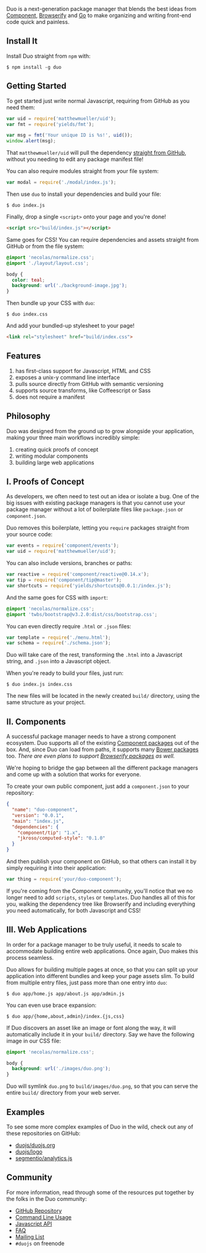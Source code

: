 
Duo is a next-generation package manager that blends the best ideas from [Component](https://github.com/component/component), [Browserify](https://github.com/substack/node-browserify) and [Go](http://golang.org/) to make organizing and writing front-end code quick and painless.


## Install It

Install Duo straight from `npm` with:

```
$ npm install -g duo
```

## Getting Started

To get started just write normal Javascript, requiring from GitHub as you need them:

```js
var uid = require('matthewmueller/uid');
var fmt = require('yields/fmt');

var msg = fmt('Your unique ID is %s!', uid());
window.alert(msg);
```

That `matthewmueller/uid` will pull the dependency [straight from GitHub](https://github.com/matthewmueller/uid), without you needing to edit any package manifest file!

You can also require modules straight from your file system:

```js
var modal = require('./modal/index.js');
```

Then use `duo` to install your dependencies and build your file:

```
$ duo index.js
```

Finally, drop a single `<script>` onto your page and you're done!

```html
<script src="build/index.js"></script>
```

Same goes for CSS! You can require dependencies and assets straight from GitHub or from the file system:

```css
@import 'necolas/normalize.css';
@import './layout/layout.css';

body {
  color: teal;
  background: url('./background-image.jpg');
}
```

Then bundle up your CSS with `duo`:

```
$ duo index.css
```

And add your bundled-up stylesheet to your page!

```html
<link rel="stylesheet" href="build/index.css">
```

## Features

  1. has first-class support for Javascript, HTML and CSS
  2. exposes a unix-y command line interface
  3. pulls source directly from GitHub with semantic versioning
  4. supports source transforms, like Coffeescript or Sass
  5. does not require a manifest

## Philosophy

Duo was designed from the ground up to grow alongside your application, making your three main workflows incredibly simple:

  1. creating quick proofs of concept
  2. writing modular components
  3. building large web applications


## I. Proofs of Concept

As developers, we often need to test out an idea or isolate a bug. One of the big issues with existing package managers is that you cannot use your package manager without a lot of boilerplate files like `package.json` or `component.json`.

Duo removes this boilerplate, letting you `require` packages straight from your source code:

```js
var events = require('component/events');
var uid = require('matthewmueller/uid');
```

You can also include versions, branches or paths:

```js
var reactive = require('component/reactive@0.14.x');
var tip = require('component/tip@master');
var shortcuts = require('yields/shortcuts@0.0.1:/index.js');
```

And the same goes for CSS with `import`:

```css
@import 'necolas/normalize.css';
@import 'twbs/bootstrap@v3.2.0:dist/css/bootstrap.css';
```

You can even directly require `.html` or `.json` files:

```js
var template = require('./menu.html');
var schema = require('./schema.json');
```

Duo will take care of the rest, transforming the `.html` into a Javascript string, and `.json` into a Javascript object.

When you're ready to build your files, just run:

```
$ duo index.js index.css
```

The new files will be located in the newly created `build/` directory, using the same structure as your project.


## II. Components

A successful package manager needs to have a strong component ecosystem. Duo supports all of the existing [Component packages](https://github.com/component/component/wiki/Components) out of the box. And, since Duo can load from paths, it supports many [Bower packages](http://bower.io/search/) too. _There are even plans to support [Browserify packages](https://www.npmjs.org/browse/keyword/browser) as well._

We're hoping to bridge the gap between all the different package managers and come up with a solution that works for everyone.

To create your own public component, just add a `component.json` to your repository:

```json
{
  "name": "duo-component",
  "version": "0.0.1",
  "main": "index.js",
  "dependencies": {
    "component/tip": "1.x",
    "jkroso/computed-style": "0.1.0"
  }
}
```

And then publish your component on GitHub, so that others can install it by simply requiring it into their application:

```js
var thing = require('your/duo-component');
```

If you're coming from the Component community, you'll notice that we no longer need to add `scripts`, `styles` or `templates`. Duo handles all of this for you, walking the dependency tree like Browserify and including everything you need automatically, for both Javascript and CSS!


## III. Web Applications

In order for a package manager to be truly useful, it needs to scale to accommodate building entire web applications. Once again, Duo makes this process seamless.

Duo allows for building multiple pages at once, so that you can split up your application into different bundles and keep your page assets slim. To build from multiple entry files, just pass more than one entry into `duo`:

```
$ duo app/home.js app/about.js app/admin.js
```

You can even use brace expansion:

```
$ duo app/{home,about,admin}/index.{js,css}
```

If Duo discovers an asset like an image or font along the way, it will automatically include it in your `build/` directory. Say we have the following image in our CSS file:

```css
@import 'necolas/normalize.css';

body {
  background: url('./images/duo.png');
}
```

Duo will symlink `duo.png` to `build/images/duo.png`, so that you can serve the entire `build/` directory from your web server.


## Examples

To see some more complex examples of Duo in the wild, check out any of these repositories on GitHub:

  - [duojs/duojs.org](https://github.com/duojs/duojs.org)
  - [duojs/logo](https://github.com/duojs/logo)
  - [segmentio/analytics.js](https://github.com/segmentio/analytics.js)


## Community

For more information, read through some of the resources put together by the folks in the Duo community:

  - [GitHub Repository](https://github.com/duojs/duo)
  - [Command Line Usage](https://github.com/duojs/duo/blob/master/docs/cli.md)
  - [Javascript API](https://github.com/duojs/duo/blob/master/docs/api.md)
  - [FAQ](https://github.com/duojs/duo/blob/master/docs/faq.md)
  - [Mailing List](https://groups.google.com/forum/#!forum/duojs)
  - `#duojs` on freenode
